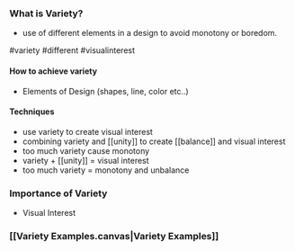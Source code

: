 ### What is Variety?
- use of different elements in a design to avoid monotony or boredom.

#variety #different #visualinterest

#### How to achieve variety
- Elements of Design (shapes, line, color etc..)

#### Techniques
- use variety to create visual interest
- combining variety and [[unity]] to create [[balance]] and visual interest
- too much variety cause monotony
- variety + [[unity]] = visual interest
- too much variety = monotony and unbalance
### Importance of Variety
- Visual Interest

### [[Variety Examples.canvas|Variety Examples]]